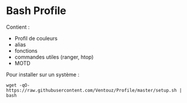 # Bash Profile

Contient :
- Profil de couleurs
- alias
- fonctions
- commandes utiles (ranger, htop)
- MOTD

Pour installer sur un système :
```
wget -qO- https://raw.githubusercontent.com/Ventouz/Profile/master/setup.sh | bash
```

